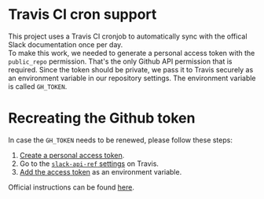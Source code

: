 # Travis CI cron support

This project uses a Travis CI cronjob to automatically sync with the offical Slack documentation once per day.  
To make this work, we needed to generate a personal access token with the `public_repo` permission. That's the only Github API permission that is required.
Since the token should be private, we pass it to Travis securely as an environment variable in our repository settings.
The environment variable is called `GH_TOKEN`.

# Recreating the Github token

In case the `GH_TOKEN` needs to be renewed, please follow these steps:

1. [Create a personal access token](https://help.github.com/articles/creating-a-personal-access-token-for-the-command-line/).
2. Go to the [`slack-api-ref` settings](https://travis-ci.org/slack-ruby/slack-api-ref/settings) on Travis.
2. [Add the access token](https://docs.travis-ci.com/user/environment-variables#Defining-Variables-in-Repository-Settings) as an environment variable.

Official instructions can be found [here](https://docs.travis-ci.com/user/deployment/pages/#Setting-the-GitHub-token).

